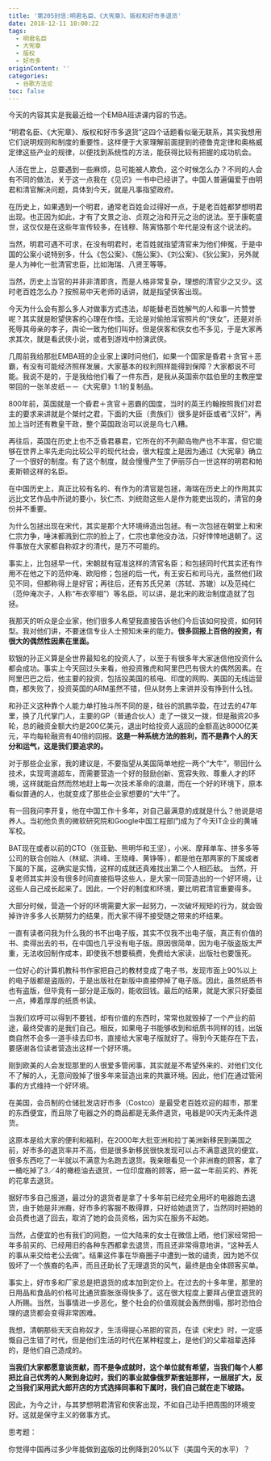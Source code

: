 ```yaml
---
title: '第205封信:明君名臣、《大宪章》、版权和好市多退货'
date: 2018-12-11 10:00:22
tags:
  - 明君名臣
  - 大宪章
  - 版权
  - 好市多
originContent: ''
categories:
  - 谷歌方法论
toc: false
---
```

今天的内容其实是我最近给一个EMBA班讲课内容的节选。

“明君名臣、《大宪章》、版权和好市多退货”这四个话题看似毫无联系，其实我想用它们说明规则和制度的重要性，这样便于大家理解前面提到的德鲁克定律和奥格威定律这些产业的规律，以便找到系统性的方法，能获得比较有把握的成功机会。

人活在世上，总要遇到一些麻烦，总可能被人欺负，这个时候怎么办？不同的人会有不同的做法，关于这一点我在《见识》一书中已经讲了。中国人普遍偏爱于由明君和清官解决问题，具体到今天，就是凡事指望政府。

在历史上，如果遇到一个明君，通常老百姓会过得好一点，于是老百姓都梦想明君出现。也正因为如此，才有了文景之治、贞观之治和开元之治的说法。至于康乾盛世，这仅仅是在这些年宣传较多，在钱穆、陈寅恪那个年代是没有这个说法的。

当然，明君可遇不可求，在没有明君时，老百姓就指望清官来为他们伸冤，于是中国的公案小说特别多，什么《包公案》、《施公案》、《刘公案》、《狄公案》，另外就是人为神化一批清官忠臣，比如海瑞、八贤王等等。

当然，历史上当官的并非非清即贪，而是人格非常复杂，理想的清官少之又少。这时老百姓怎么办？按照易中天老师的话讲，就是指望侠客出现。

今天为什么会有那么多人对做事方式违法，却能替老百姓解气的人和事一片赞誉呢？其实就是盼望侠客的心理在作怪。无论是对偷拍淫官照片的“侠女”，还是对杀死辱其母亲的孝子，舆论一致为他们叫好。但是侠客和侠女也不多见，于是大家再求其次，就是看武侠小说，或者到游戏中扮演武侠。

几周前我给那批EMBA班的企业家上课时问他们，如果一个国家是昏君＋贪官＋恶霸，有没有可能经济照样发展，大家基本的权利照样能得到保障？大家都说不可能。我说不是的，于是我给他们看了一件东西，是我从英国索尔兹伯里的主教座堂带回的一张羊皮纸－－《大宪章》1:1的复制品。

800年前，英国就是一个昏君＋贪官＋恶霸的国度，当时的英王约翰按照我们对君主的要求来讲就是个桀纣之君，下面的大臣（贵族们）很多是奸臣或者“汉奸”，再加上当时还有教皇干政，整个英国政治可以说是乌七八糟。

再往后，英国在历史上也不乏昏君暴君，它所在的不列颠岛物产也不丰富，但它能够在世界上率先走向比较公平的现代社会，很大程度上是因为通过《大宪章》确立了一个很好的制度。有了这个制度，就会慢慢产生了伊丽莎白一世这样的明君和帕麦斯顿这样的名臣。

在中国历史上，真正比较有名的、有作为的清官是包拯，海瑞在历史上的作用其实远比文艺作品中所说的要小，狄仁杰、刘统勋这些人是作为能吏出现的，清官的身份并不重要。

为什么包拯出现在宋代，其实是那个大环境缔造出包拯。有一次包拯在朝堂上和宋仁宗力争，唾沫都溅到仁宗的脸上了，仁宗也拿他没办法，只好悻悻地退朝了。这件事放在大家都自称奴才的清代，是万不可能的。

事实上，比包拯早一代，宋朝就有寇准这样的清官名臣；和包拯同时代其实还有作用不在他之下的范仲淹、欧阳修；包拯的后一代，有王安石和司马光，虽然他们政见不同，但都称得上是好官；再往后，还有苏氏兄弟（苏轼、苏辙）以及范纯仁（范仲淹次子，人称“布衣宰相”）等名臣。可以讲，是北宋的政治制度造就了包拯。

我那天的听众是企业家，他们很多人希望我直接告诉他们今后该如何投资，如何转型。我对他们讲，不要迷信专业人士预知未来的能力。**很多回报上百倍的投资，有很大的偶然性因素在里面。**

软银的孙正义算是全世界最知名的投资人了，以至于有很多年大家迷信他投资什么都会成功。事实上今天回过头来看，他投资雅虎和阿里巴巴有很大的偶然因素。在阿里巴巴之后，他主要的投资，包括投美国的核电、印度的网购、美国的无线运营商，都失败了，投资英国的ARM虽然不错，但从财务上来讲并没有挣到什么钱。

和孙正义这种靠个人能力单打独斗所不同的是，硅谷的凯鹏华盈，在过去的47年里，换了几代掌门人，主要的GP（普通合伙人）走了一拨又一拨，但是融资20多轮，总的融资金额大约是200亿美元，退出时给投资人返回的金额高达8000亿美元，平均每轮融资有40倍的回报。**这是一种系统方法的胜利，而不是靠个人的天分和运气，这是我们要追求的。**

对于那些企业家，我的建议是，不要指望从美国简单地挖一两个“大牛”，带回什么技术，实现弯道超车，而需要营造一个好的鼓励创新、宽容失败、尊重人才的环境，这样就能自然而然地赶上每一次技术革命的浪潮，而在一个好的环境下，原本看似普通的人，也就变成了那些企业家想要的“大牛”了。

有一回我问李开复，他在中国工作十多年，对自己最满意的成就是什么？他说是培养人。当初他负责的微软研究院和Google中国工程部门成为了今天IT企业的黄埔军校。

BAT现在或者以前的CTO（张亚勤、熊明华和王坚），小米、摩拜单车、拼多多等公司的联合创始人（林斌、洪峰、王晓峰、黄铮等），都是他在那两家的下属或者下属的下属，这确实是实情，这样的成就还真难找出第二个人相匹敌。
当然，开复老师其实并没有很多时间直接指导这些人，是大家一同营造出的一个好环境，让这些人自己成长起来了。因此，一个好的制度和环境，要比明君清官重要得多。

大部分时候，营造一个好的环境需要大家一起努力，一次破坏规矩的行为，就会毁掉许许多多人长期努力的结果，而大家不得不接受随之带来的坏结果。

一直有读者问我为什么我的书不出电子版，其实不仅我不出电子版，真正有价值的书、卖得出去的书，在中国也几乎没有电子版。原因很简单，因为电子版盗版太严重，无法收回制作成本，即使我不想要稿费，免费给大家读，出版社也要饿死。

一位好心的计算机教科书作家把自己的教材变成了电子书，发现市面上90%以上的电子版都是盗版的，于是出版社在新版中直接停掉了电子版。因此，虽然纸质书也有盗版，但毕竟有一部分是正版的，能收回钱。最后的结果，就是大家只好委屈一点，捧着厚厚的纸质书读。

当我们欢呼可以得到不要钱，却有价值的东西时，常常也就毁掉了一个产业的前途，最终受害的是我们自己。相反，如果电子书能够收到和纸质书同样的钱，出版商自然不会多一道手续去印书，直接给大家电子版就好了。得到今天能存在下去，要感谢各位读者营造出这样一个好环境。

刚到欧美的人会发现那里的人很爱多管闲事，其实就是不希望外来的、对他们文化不了解的人，无意间毁掉了很多年来营造出来的共赢环境。因此，他们在通过管闲事的方式维持一个好环境。

在美国，会员制的仓储批发店好市多（Costco）是最受老百姓欢迎的超市，那里的东西便宜，而且除了电器之外的商品都是无条件退货，电器是90天内无条件退货。

这原本是给大家的便利和福利，在2000年大批亚洲和拉丁美洲新移民到美国之前，好市多的退货率并不高，但是很多新移民很快发现可以占不满意退货的便宜，很多东西吃了一半就以不满意为名跑去退货。我亲眼看见一个非洲裔的顾客，拿了一桶吃掉了3／4的橄榄油去退货，一位印度裔的顾客，把一盆一年前买的、养死的花拿去退货。

据好市多自己报道，最过分的退货者是拿了十多年前已经完全用坏的电器跑去退货，由于她是非洲裔，好市多的客服不敢得罪，只好给她退货了，当然同时把她的会员费也退了回去，取消了她的会员资格，因为实在服务不起她。

当然，占便宜的也有我们的同胞，一位大陆来的女士在微信上晒，他们家经常把一年多前买的、已经用旧的各种东西都拿去退货，而且还非常得意地讲，“这种丢人的事从来交给老公去做”。结果这件事在华裔圈子中遭到一致的谴责，因为她不仅毁坏了一个族裔的名声，而且还助长了无理退货的风气，最终是由全体顾客买单。

事实上，好市多和厂家总是把退货的成本加到定价上。在过去的十多年里，那里的日用品和食品的价格可比通货膨胀涨得快多了。这在很大程度上要拜占便宜退货的人所赐。当然，当事情进一步恶化，整个社会的价值观就会轰然倒塌，那时恐怕合理的退货都会变得非常困难。

我想，清朝那些天天自称奴才，生活得提心吊胆的官员，在读《宋史》时，一定感慨自己生错了时代，但是他们生活的时代在某种程度上，是他们的父辈祖辈选择的，是他们自己造成的。

**当我们大家都愿意谈贡献，而不是争成就时，这个单位就有希望，当我们每个人都把比自己优秀的人聚到身边时，我们的事业就像俄罗斯套娃那样，一层层扩大，反之当我们采用武大郎开店的方式选择同事和下属时，我们自己就在走下坡路。**

因此，为今之计，与其梦想明君清官和侠客出现，不如自己动手把周围的环境变好。这就是保守主义的做事方式。

思考题：

你觉得中国再过多少年能做到盗版的比例降到20%以下（美国今天的水平）？